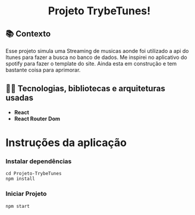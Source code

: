 <h1 align="center">
Projeto TrybeTunes!
</h1>

## :books: Contexto
Esse projeto simula uma Streaming de musicas aonde foi utilizado a api do Itunes para fazer a busca no banco de dados. Me inspirei no aplicativo do spotify para fazer o template do site. Ainda esta em construção e tem bastante coisa para aprimorar.


## :man_technologist: Tecnologias, bibliotecas e arquiteturas usadas
  * __React__
  * __React Router Dom__

# Instruções da aplicação
### Instalar dependências
```
cd Projeto-TrybeTunes
npm install
```

### Iniciar Projeto
```
npm start
```
